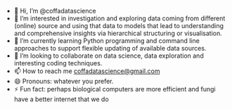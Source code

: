 - 👋 Hi, I’m @coffadatascience
- 👀 I’m interested in investigation and exploring data coming from different (online) source and using that data to models that lead to understanding and comprehensive insights via hierarchical structuring or visualisation.
- 🌱 I’m currently learning Python programming and command line approaches to support flexible updating of available data sources.
- 💞️ I’m looking to collaborate on data science, data exploration and interesting coding techniques.
- 📫 How to reach me coffadatascience@gmail.com
- 😄 Pronouns: whatever you prefer.
- ⚡ Fun fact: perhaps biological computers are more efficient and fungi have a better internet that we do

<!---
coffadatascience/coffadatascience is a ✨ special ✨ repository because its `README.md` (this file) appears on your GitHub profile.
You can click the Preview link to take a look at your changes.
--->
